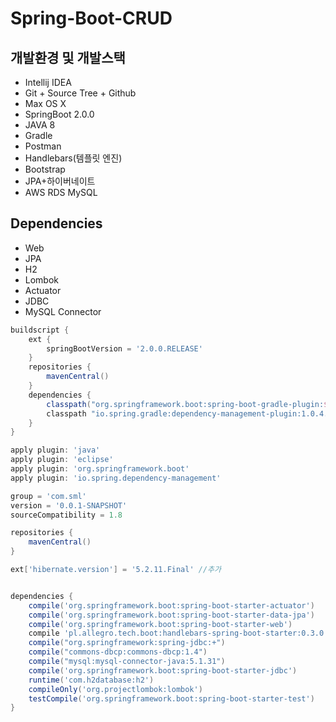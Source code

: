 # Spring-Boot-CRUD

## 개발환경 및 개발스택
* Intellij IDEA
* Git + Source Tree + Github
* Max OS X
* SpringBoot 2.0.0
* JAVA 8
* Gradle
* Postman
* Handlebars(템플릿 엔진)
* Bootstrap
* JPA+하이버네이트
* AWS RDS MySQL

## Dependencies
* Web
* JPA
* H2
* Lombok
* Actuator
* JDBC
* MySQL Connector

```groovy
buildscript {
    ext {
        springBootVersion = '2.0.0.RELEASE'
    }
    repositories {
        mavenCentral()
    }
    dependencies {
        classpath("org.springframework.boot:spring-boot-gradle-plugin:${springBootVersion}")
        classpath "io.spring.gradle:dependency-management-plugin:1.0.4.RELEASE"
    }
}

apply plugin: 'java'
apply plugin: 'eclipse'
apply plugin: 'org.springframework.boot'
apply plugin: 'io.spring.dependency-management'

group = 'com.sml'
version = '0.0.1-SNAPSHOT'
sourceCompatibility = 1.8

repositories {
    mavenCentral()
}

ext['hibernate.version'] = '5.2.11.Final' //추가


dependencies {
    compile('org.springframework.boot:spring-boot-starter-actuator')
    compile('org.springframework.boot:spring-boot-starter-data-jpa')
    compile('org.springframework.boot:spring-boot-starter-web')
    compile 'pl.allegro.tech.boot:handlebars-spring-boot-starter:0.3.0'
    compile("org.springframework:spring-jdbc:+")
    compile("commons-dbcp:commons-dbcp:1.4")
    compile("mysql:mysql-connector-java:5.1.31")
    compile('org.springframework.boot:spring-boot-starter-jdbc')
    runtime('com.h2database:h2')
    compileOnly('org.projectlombok:lombok')
    testCompile('org.springframework.boot:spring-boot-starter-test')
}

```

